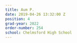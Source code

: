 ```yaml
---
title: Aum P.
date: 2019-04-26 13:32:00 Z
position: 4
grad-year: 2022
order-number: 254
school: Chelmsford High School
---
```


